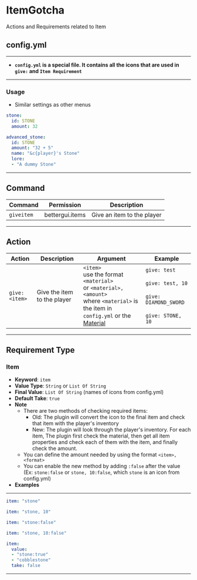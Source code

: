 # ItemGotcha

Actions and Requirements related to Item

## config.yml

***

* **`config.yml` is a special file. It contains all the icons that are used in `give:` and `Item Requirement`**

***

### Usage

* Similar settings as other menus

```yaml
stone:
  id: STONE
  amount: 32

advanced_stone:
  id: STONE
  amount: "32 + 5"
  name: "&c{player}'s Stone"
  lore:
  - "A dummy Stone"
```

***

## Command

| Command | Permission | Description |
| --- | --- | --- |
| `giveitem` | bettergui.items | Give an item to the player |

***

## Action

| Action | Description | Argument | Example |
| ------- | ----------- | -------- | ------- |
| `give: <item>` | Give the item to the player | `<item>` <br> use the format `<material>` <br> or `<material>, <amount>` <br> where `<material>` is the item in `config.yml` or the [Material](https://hub.spigotmc.org/javadocs/spigot/org/bukkit/Material.html) | `give: test` <br> <br> `give: test, 10`  <br> <br> `give: DIAMOND_SWORD` <br> <br> `give: STONE, 10`

***

## Requirement Type

### Item

* **Keyword**: `item`
* **Value Type**: `String` or `List Of String`
* **Final Value**: `List Of String` (names of icons from config.yml)
* **Default Take**: `true`
* **Note**
    * There are two methods of checking required items:
        * Old: The plugin will convert the icon to the final item and check that item with the player's inventory
        * New: The plugin will look through the player's inventory. For each item, The plugin first check the material,
          then get all item properties and check each of them with the item, and finally check the amount.
    * You can define the amount needed by using the format `<item>, <format>`
    * You can enable the new method by adding `:false` after the value (Ex: `stone:false` or `stone, 10:false`,
      which `stone` is an icon from config.yml)
* **Examples**

***

```yaml
item: "stone"

item: "stone, 10"

item: "stone:false"

item: "stone, 10:false"

item:
  value: 
  - "stone:true"
  - "cobblestone"
  take: false
```

***
